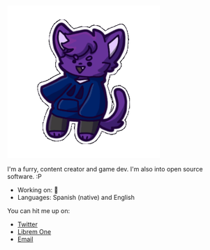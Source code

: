 ![3dpointify](/3dpointify.gif)

I'm a furry, content creator and game dev. I'm also into open source software. :P

- Working on: 👀
- Languages: Spanish (native) and English

You can hit me up on:
- [Twitter](https://twitter.com/PointifyOK)
- [Librem One](https://social.librem.one/@pointify)
- [Email](mailto:pointifyy@zohomail.com)

